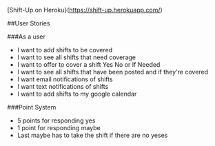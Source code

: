 [Shift-Up on Heroku}(https://shift-up.herokuapp.com/)

##User Stories

###As a user
* I want to add shifts to be covered
* I want to see all shifts that need coverage
* I want to offer to cover a shift Yes No or If Needed
* I want to see all shifts that have been posted and if they're covered
* I want email notifications of shifts
* I want text notifications of shifts
* I want to add shifts to my google calendar

###Point System
* 5 points for responding yes
* 1 point for responding maybe
* Last maybe has to take the shift if there are no yeses
